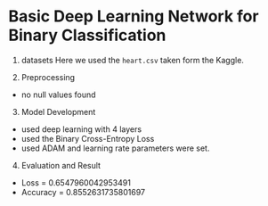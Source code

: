 # Basic Deep Learning Network for Binary Classification

1. datasets
Here we used the ```heart.csv``` taken form the Kaggle.

2. Preprocessing
- no null values found 

3. Model Development
- used deep learning with 4 layers
- used the Binary Cross-Entropy Loss
- used ADAM and learning rate parameters were set.

4. Evaluation and Result
- Loss =  0.6547960042953491
- Accuracy =  0.8552631735801697


 
